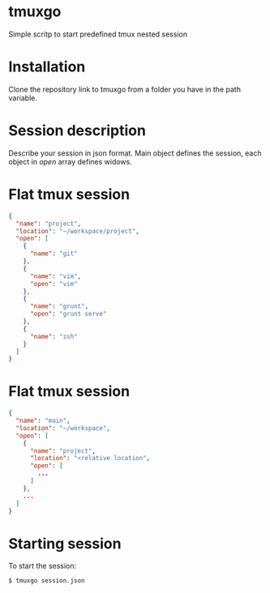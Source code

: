 # tmuxgo
Simple scritp to start predefined tmux nested session

# Installation
Clone the repository link to tmuxgo from a folder you have in the path variable.

# Session description

Describe your session in json format. Main object defines the session, each
object in *open* array defines widows.

# Flat tmux session

```json
{
  "name": "project",
  "location": "~/workspace/project",
  "open": [
    {
      "name": "git"
    },
    {
      "name": "vim",
      "open": "vim"
    },
    {
      "name": "grunt",
      "open": "grunt serve"
    },
    {
      "name": "zsh"
    }
  ]
}
```

# Flat tmux session

```json
{
  "name": "main",
  "location": "~/workspace",
  "open": [
    {
      "name": "project",
      "location": "<relative location",
      "open": [
        ...
      ]
    },
    ...
  ]
}
```

# Starting session

To start the session:

```bash
$ tmuxgo session.json
```

